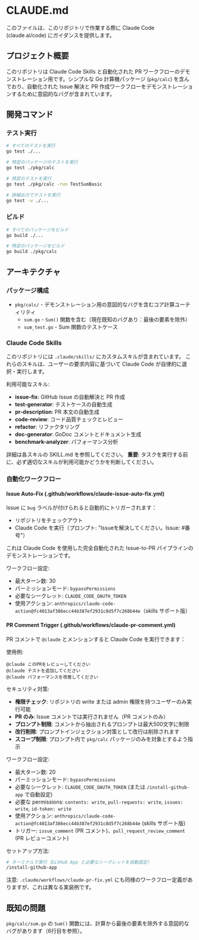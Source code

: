 # CLAUDE.md

このファイルは、このリポジトリで作業する際に Claude Code (claude.ai/code) にガイダンスを提供します。

## プロジェクト概要

このリポジトリは Claude Code Skills と自動化された PR ワークフローのデモンストレーション用です。シンプルな Go 計算機パッケージ (`pkg/calc`) を含んでおり、自動化された Issue 解決と PR 作成ワークフローをデモンストレーションするために意図的なバグが含まれています。

## 開発コマンド

### テスト実行
```bash
# すべてのテストを実行
go test ./...

# 特定のパッケージのテストを実行
go test ./pkg/calc

# 特定のテストを実行
go test ./pkg/calc -run TestSumBasic

# 詳細出力でテストを実行
go test -v ./...
```

### ビルド
```bash
# すべてのパッケージをビルド
go build ./...

# 特定のパッケージをビルド
go build ./pkg/calc
```

## アーキテクチャ

### パッケージ構成
- `pkg/calc/` - デモンストレーション用の意図的なバグを含むコア計算ユーティリティ
  - `sum.go` - `Sum()` 関数を含む（現在既知のバグあり：最後の要素を除外）
  - `sum_test.go` - Sum 関数のテストケース

### Claude Code Skills

このリポジトリには `.claude/skills/` にカスタムスキルが含まれています。
これらのスキルは、ユーザーの要求内容に基づいて Claude Code が自律的に選択・実行します。

利用可能なスキル:
- **issue-fix**: GitHub Issue の自動解決と PR 作成
- **test-generator**: テストケースの自動生成
- **pr-description**: PR 本文の自動生成
- **code-review**: コード品質チェックとレビュー
- **refactor**: リファクタリング
- **doc-generator**: GoDoc コメントとドキュメント生成
- **benchmark-analyzer**: パフォーマンス分析

詳細は各スキルの SKILL.md を参照してください。
**重要**: タスクを実行する前に、必ず適切なスキルが利用可能かどうかを判断してください。

### 自動化ワークフロー

#### Issue Auto-Fix (.github/workflows/claude-issue-auto-fix.yml)

Issue に `bug` ラベルが付けられると自動的にトリガーされます：
- リポジトリをチェックアウト
- Claude Code を実行（プロンプト: "Issueを解決してください。Issue: #番号"）

これは Claude Code を使用した完全自動化された Issue-to-PR パイプラインのデモンストレーションです。

ワークフロー設定:
- 最大ターン数: 30
- パーミッションモード: `bypassPermissions`
- 必要なシークレット: `CLAUDE_CODE_OAUTH_TOKEN`
- 使用アクション: `anthropics/claude-code-action@fc4013af386ecc44b387ef2931c8d5f7c268b44e`（skills サポート版）

#### PR Comment Trigger (.github/workflows/claude-pr-comment.yml)

PR コメントで `@claude` とメンションすると Claude Code を実行できます：

使用例:
```
@claude このPRをレビューしてください
@claude テストを追加してください
@claude パフォーマンスを改善してください
```

セキュリティ対策:
- **権限チェック**: リポジトリの write または admin 権限を持つユーザーのみ実行可能
- **PR のみ**: Issue コメントでは実行されません（PR コメントのみ）
- **プロンプト制限**: コメントから抽出されるプロンプトは最大500文字に制限
- **改行削除**: プロンプトインジェクション対策として改行は削除されます
- **スコープ制限**: プロンプト内で `pkg/calc` パッケージのみを対象とするよう指示

ワークフロー設定:
- 最大ターン数: 20
- パーミッションモード: `bypassPermissions`
- 必要なシークレット: `CLAUDE_CODE_OAUTH_TOKEN` (または `/install-github-app` で自動設定)
- 必要な permissions: `contents: write`, `pull-requests: write`, `issues: write`, `id-token: write`
- 使用アクション: `anthropics/claude-code-action@fc4013af386ecc44b387ef2931c8d5f7c268b44e` (skills サポート版)
- トリガー: `issue_comment` (PR コメント)、`pull_request_review_comment` (PR レビューコメント)

セットアップ方法:
```bash
# ターミナルで実行（GitHub App と必要なシークレットを自動設定）
/install-github-app
```

注意: `.claude/workflows/claude-pr-fix.yml` にも同様のワークフロー定義がありますが、これは異なる実装例です。

## 既知の問題

`pkg/calc/sum.go` の `Sum()` 関数には、計算から最後の要素を除外する意図的なバグがあります（6行目を参照）。
